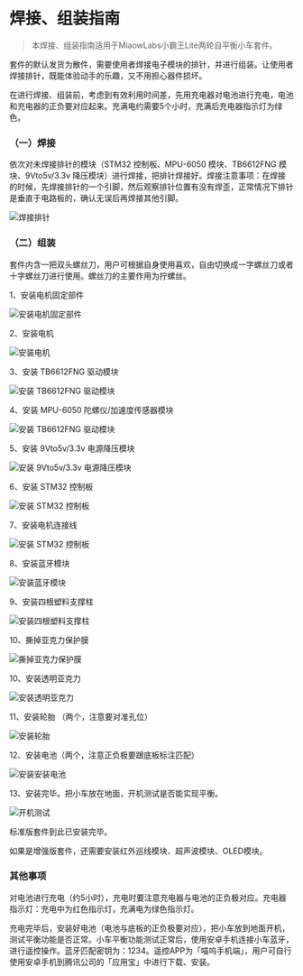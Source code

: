 # 焊接、组装指南

> 本焊接、组装指南适用于MiaowLabs小霸王Lite两轮自平衡小车套件。

套件的默认发货为散件，需要使用者焊接电子模块的排针，并进行组装。让使用者焊接排针，既能体验动手的乐趣，又不用担心器件损坏。

在进行焊接、组装前，考虑到有效利用时间差，先用充电器对电池进行充电，电池和充电器的正负要对应起来。充满电约需要5个小时，充满后充电器指示灯为绿色。

### （一）焊接

依次对未焊接排针的模块（STM32 控制板、MPU-6050 模块、TB6612FNG 模块、9Vto5v/3.3v 降压模块）进行焊接，把排针焊接好。焊接注意事项：在焊接的时候，先焊接排针的一个引脚，然后观察排针位置有没有焊歪，正常情况下排针是垂直于电路板的，确认无误后再焊接其他引脚。

![焊接排针](/img/焊接组装01.GIF)


### （二）组装

套件内含一把双头螺丝刀，用户可根据自身使用喜欢，自由切换成一字螺丝刀或者十字螺丝刀进行使用。螺丝刀的主要作用为拧螺丝。

1、安装电机固定部件

![安装电机固定部件](/img/焊接组装02.GIF)

2、安装电机

![安装电机](/img/焊接组装03.GIF)

3、安装 TB6612FNG 驱动模块

![安装 TB6612FNG 驱动模块](/img/焊接组装04.GIF)

4、安装 MPU-6050 陀螺仪/加速度传感器模块

![安装 TB6612FNG 驱动模块](/img/焊接组装05.GIF)

5、安装 9Vto5v/3.3v 电源降压模块

![安装 9Vto5v/3.3v 电源降压模块](/img/焊接组装06.GIF)

6、安装 STM32 控制板

![安装 STM32 控制板](/img/焊接组装07.GIF)

7、安装电机连接线

![安装 STM32 控制板](/img/焊接组装08.GIF)

8、安装蓝牙模块

![安装蓝牙模块](/img/焊接组装09.GIF)

9、安装四根塑料支撑柱

![安装四根塑料支撑柱](/img/焊接组装10.GIF)

10、撕掉亚克力保护膜

![撕掉亚克力保护膜](/img/焊接组装11.GIF)

10、安装透明亚克力

![安装透明亚克力](/img/焊接组装12.GIF)

11、安装轮胎 （两个，注意要对准孔位）

![安装轮胎](/img/焊接组装13.GIF)

12、安装电池（两个，注意正负极要跟底板标注匹配）

![安装安装电池](/img/焊接组装14.GIF)

13、安装完毕。把小车放在地面，开机测试是否能实现平衡。

![开机测试](/img/焊接组装15.GIF)

标准版套件到此已安装完毕。

如果是增强版套件，还需要安装红外巡线模块、超声波模块、OLED模块。

### 其他事项

对电池进行充电（约5小时），充电时要注意充电器与电池的正负极对应。充电器指示灯：充电中为红色指示灯，充满电为绿色指示灯。

充电完毕后，安装好电池（电池与底板的正负极要对应），把小车放到地面开机，测试平衡功能是否正常。小车平衡功能测试正常后，使用安卓手机连接小车蓝牙，进行遥控操作。蓝牙匹配密钥为：1234。遥控APP为「喵呜手机端」，用户可自行使用安卓手机到腾讯公司的「应用宝」中进行下载、安装。




